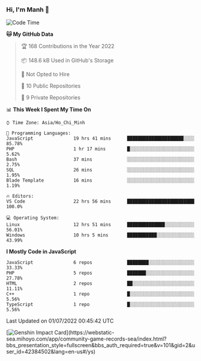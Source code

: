 ### Hi, I'm Manh 👋

<!--START_SECTION:waka-->
![Code Time](http://img.shields.io/badge/Code%20Time-0%20secs-blue)

**🐱 My GitHub Data** 

> 🏆 168 Contributions in the Year 2022
 > 
> 📦 148.6 kB Used in GitHub's Storage 
 > 
> 🚫 Not Opted to Hire
 > 
> 📜 10 Public Repositories 
 > 
> 🔑 9 Private Repositories  
 > 
📊 **This Week I Spent My Time On** 

```text
⌚︎ Time Zone: Asia/Ho_Chi_Minh

💬 Programming Languages: 
JavaScript               19 hrs 41 mins      █████████████████████░░░░   85.78% 
PHP                      1 hr 17 mins        █░░░░░░░░░░░░░░░░░░░░░░░░   5.62% 
Bash                     37 mins             ░░░░░░░░░░░░░░░░░░░░░░░░░   2.75% 
SQL                      26 mins             ░░░░░░░░░░░░░░░░░░░░░░░░░   1.95% 
Blade Template           16 mins             ░░░░░░░░░░░░░░░░░░░░░░░░░   1.19%

🔥 Editors: 
VS Code                  22 hrs 56 mins      █████████████████████████   100.0%

💻 Operating System: 
Linux                    12 hrs 51 mins      ██████████████░░░░░░░░░░░   56.01% 
Windows                  10 hrs 5 mins       ███████████░░░░░░░░░░░░░░   43.99%

```

**I Mostly Code in JavaScript** 

```text
JavaScript               6 repos             ████████░░░░░░░░░░░░░░░░░   33.33% 
PHP                      5 repos             ███████░░░░░░░░░░░░░░░░░░   27.78% 
HTML                     2 repos             ██░░░░░░░░░░░░░░░░░░░░░░░   11.11% 
C++                      1 repo              █░░░░░░░░░░░░░░░░░░░░░░░░   5.56% 
TypeScript               1 repo              █░░░░░░░░░░░░░░░░░░░░░░░░   5.56%

```



 Last Updated on 01/07/2022 00:45:42 UTC
<!--END_SECTION:waka-->

[![Genshin Impact Card](https://api.mn07.xyz/genshin/card/42384502?)](https://webstatic-sea.mihoyo.com/app/community-game-records-sea/index.html?bbs_presentation_style=fullscreen&bbs_auth_required=true&v=101&gid=2&user_id=42384502&lang=en-us#/ys)
